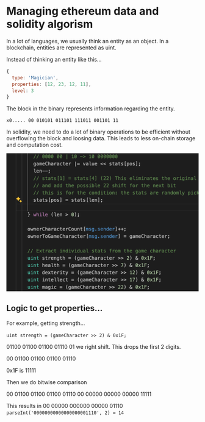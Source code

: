 # Managing ethereum data and solidity algorism

In a lot of languages, we usually think an entity as an object. In a blockchain, entities are represented as uint.

Instead of thinking an entity like this...

```js
{
  type: 'Magician',
  properties: [12, 23, 12, 11],
  level: 3
}
```

The block in the binary represents information regarding the entity.

```text
x0..... 00 010101 011101 111011 001101 11
```

In solidity, we need to do a lot of binary operations to be efficient without overflowing the block and loosing data. This leads to less on-chain storage and computation cost.

![example](./img/solidity-code-example.png)

## Logic to get properties...

For example, getting strength...

`uint strength = (gameCharacter >> 2) & 0x1F;`

01100 01100 01100 01110 01 we right shift. This drops the first 2 digits.

00 01100 01100 01100 01110

0x1F is 11111

Then we do bitwise comparison

00 01100 01100 01100 01110
00 00000 00000 00000 11111

This results in 00 00000 000000 00000 01110 `parseInt('00000000000000000001110', 2) = 14`
